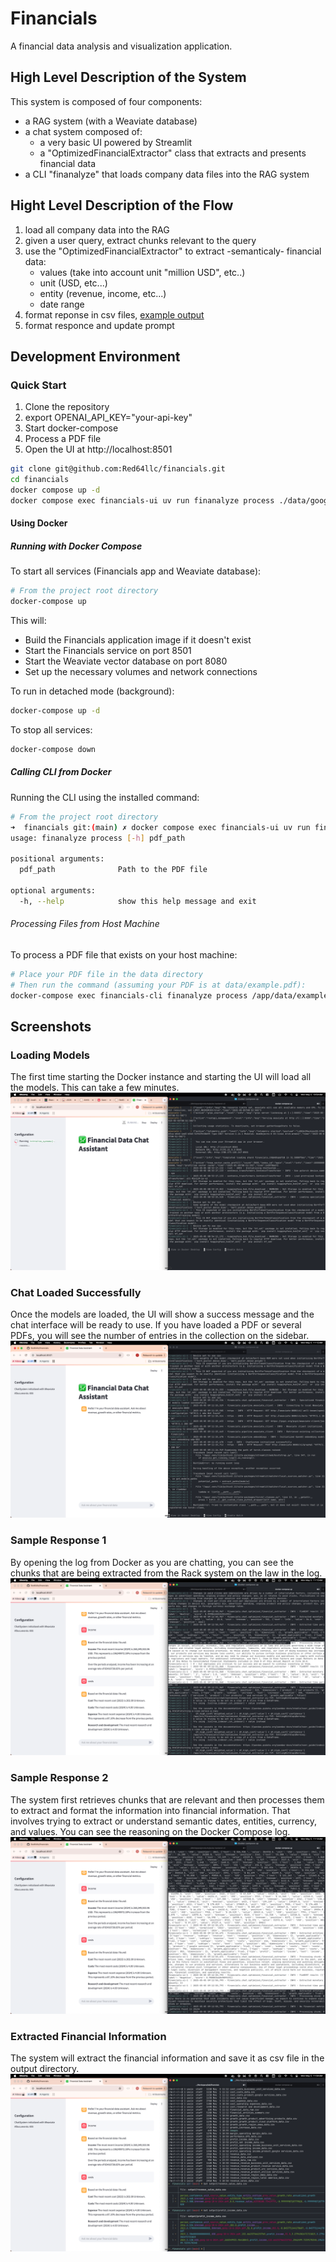# Financials

A financial data analysis and visualization application.

## High Level Description of the System

This system is composed of four components: 
* a RAG system (with a Weaviate database)
* a chat system composed of:
  * a very basic UI powered by Streamlit
  * a "OptimizedFinancialExtractor" class that extracts and presents financial data
* a CLI "finanalyze" that loads company data files into the RAG system

## Hight Level Description of the Flow

1. load all company data into the RAG
2. given a user query, extract chunks relevant to the query
3. use the "OptimizedFinancialExtractor" to extract -semanticaly- financial data:
    *  values (take into account unit "million USD", etc..)
    *  unit (USD, etc...)
    *  entity (revenue, income, etc...)
    *  date range
4. format reponse in csv files, [example output](output/balance_sheet_debt_data.csv)
5. format responce and update prompt

## Development Environment

### Quick Start

1. Clone the repository
2. export OPENAI_API_KEY="your-api-key"
3. Start docker-compose
4. Process a PDF file
5. Open the UI at http://localhost:8501

```bash
git clone git@github.com:Red64llc/financials.git
cd financials
docker compose up -d
docker compose exec financials-ui uv run finanalyze process ./data/goog-10-k-2024.pdf
```

#### Using Docker

##### Running with Docker Compose

To start all services (Financials app and Weaviate database):

```bash
# From the project root directory
docker-compose up
```

This will:
- Build the Financials application image if it doesn't exist
- Start the Financials service on port 8501
- Start the Weaviate vector database on port 8080
- Set up the necessary volumes and network connections

To run in detached mode (background):

```bash
docker-compose up -d
```

To stop all services:

```bash
docker-compose down
```

##### Calling CLI from Docker

Running the CLI using the installed command:
```bash
# From the project root directory
➜  financials git:(main) ✗ docker compose exec financials-ui uv run finanalyze process -h
usage: finanalyze process [-h] pdf_path

positional arguments:
  pdf_path              Path to the PDF file

optional arguments:
  -h, --help            show this help message and exit
```

###### Processing Files from Host Machine

To process a PDF file that exists on your host machine:

```bash
# Place your PDF file in the data directory
# Then run the command (assuming your PDF is at data/example.pdf):
docker-compose exec financials-cli finanalyze process /app/data/example.pdf
```

## Screenshots

### Loading Models
The first time starting the Docker instance and starting the UI will load all the models. This can take a few minutes. 
![Screenshot](/screenshots/loading-models.png)

### Chat Loaded Successfully
Once the models are loaded, the UI will show a success message and the chat interface will be ready to use.
If you have loaded a PDF or several PDFs, you will see the number of entries in the collection on the sidebar.
![Screenshot](/screenshots/chat-loaded-successfully.png)

### Sample Response 1
By opening the log from Docker as you are chatting, you can see the chunks that are being extracted from the Rack system on the law in the log. 
![Screenshot](/screenshots/sample-response-1.png)

### Sample Response 2
The system first retrieves chunks that are relevant and then processes them to extract and format the information into financial information.
That involves trying to extract or understand semantic dates, entities, currency, and values. 
You can see the reasoning on the Docker Compose log. 
![Screenshot](/screenshots/sample-response-2.png)

### Extracted Financial Information
The system will extract the financial information and save it as csv file in the output directory.
![Screenshot](/screenshots/extracted-financial-information.png)
